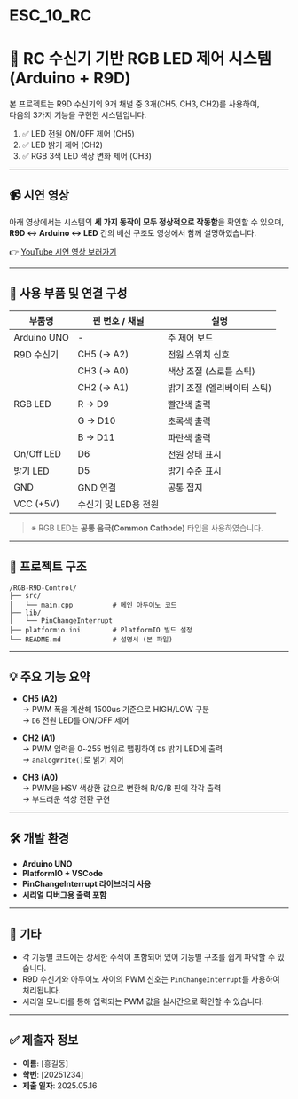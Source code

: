 # ESC_10_RC

# 🎯 RC 수신기 기반 RGB LED 제어 시스템 (Arduino + R9D)

본 프로젝트는 R9D 수신기의 9개 채널 중 3개(CH5, CH3, CH2)를 사용하여,  
다음의 3가지 기능을 구현한 시스템입니다.

1. ✅ LED 전원 ON/OFF 제어 (CH5)
2. ✅ LED 밝기 제어 (CH2)
3. ✅ RGB 3색 LED 색상 변화 제어 (CH3)

---

## 📹 시연 영상

아래 영상에서는 시스템의 **세 가지 동작이 모두 정상적으로 작동함**을 확인할 수 있으며,  
**R9D ↔ Arduino ↔ LED** 간의 배선 구조도 영상에서 함께 설명하였습니다.

👉 [YouTube 시연 영상 보러가기](https://youtu.be/XP7uYyeY1nc)

---

## 🧰 사용 부품 및 연결 구성

| 부품명         | 핀 번호 / 채널     | 설명                          |
|----------------|---------------------|-------------------------------|
| Arduino UNO    | -                   | 주 제어 보드                  |
| R9D 수신기     | CH5 (→ A2)          | 전원 스위치 신호              |
|                | CH3 (→ A0)          | 색상 조절 (스로틀 스틱)      |
|                | CH2 (→ A1)          | 밝기 조절 (엘리베이터 스틱)  |
| RGB LED        | R → D9              | 빨간색 출력                   |
|                | G → D10             | 초록색 출력                   |
|                | B → D11             | 파란색 출력                   |
| On/Off LED     | D6                  | 전원 상태 표시                |
| 밝기 LED       | D5                  | 밝기 수준 표시                |
| GND            | GND 연결            | 공통 접지                     |
| VCC (+5V)      | 수신기 및 LED용 전원 |                               |

> ※ RGB LED는 **공통 음극(Common Cathode)** 타입을 사용하였습니다.

---

## 📂 프로젝트 구조

```
/RGB-R9D-Control/
├── src/
│   └── main.cpp          # 메인 아두이노 코드
├── lib/
│   └── PinChangeInterrupt
├── platformio.ini        # PlatformIO 빌드 설정
└── README.md             # 설명서 (본 파일)
```

---

## 💡 주요 기능 요약

- **CH5 (A2)**  
  → PWM 폭을 계산해 1500us 기준으로 HIGH/LOW 구분  
  → `D6` 전원 LED를 ON/OFF 제어  

- **CH2 (A1)**  
  → PWM 입력을 0~255 범위로 맵핑하여 `D5` 밝기 LED에 출력  
  → `analogWrite()`로 밝기 제어

- **CH3 (A0)**  
  → PWM을 HSV 색상환 값으로 변환해 R/G/B 핀에 각각 출력  
  → 부드러운 색상 전환 구현

---

## 🛠️ 개발 환경

- **Arduino UNO**
- **PlatformIO + VSCode**
- **PinChangeInterrupt 라이브러리 사용**
- **시리얼 디버그용 출력 포함**

---

## 📎 기타

- 각 기능별 코드에는 상세한 주석이 포함되어 있어 기능별 구조를 쉽게 파악할 수 있습니다.
- R9D 수신기와 아두이노 사이의 PWM 신호는 `PinChangeInterrupt`를 사용하여 처리됩니다.
- 시리얼 모니터를 통해 입력되는 PWM 값을 실시간으로 확인할 수 있습니다.

---

## ✅ 제출자 정보

- **이름**: [홍길동]  
- **학번**: [20251234]  
- **제출 일자**: 2025.05.16

